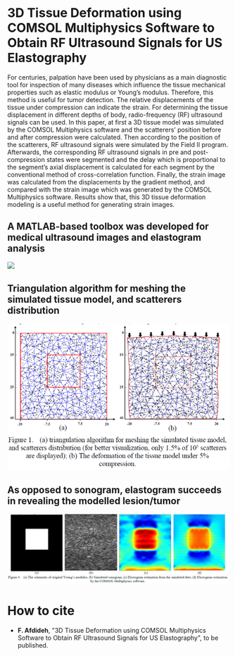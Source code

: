 # 3D Tissue Deformation using COMSOL Multiphysics Software to Obtain RF Ultrasound Signals for US Elastography
For centuries, palpation have been used by physicians as a main diagnostic tool for inspection of many diseases which influence the tissue mechanical properties such as elastic modulus or Young’s modulus. Therefore, this method is useful for tumor detection. The relative displacements of the tissue under compression can indicate the strain. For determining the tissue displacement in different depths of body, radio-frequency (RF) ultrasound signals can be used. In this paper, at first a 3D tissue model was simulated by the COMSOL Multiphysics software and the scatterers’ position before and after compression were calculated. Then according to the position of the scatterers, RF ultrasound signals were simulated by the Field II program. Afterwards, the corresponding RF ultrasound signals in pre and post-compression states were segmented and the delay which is proportional to the segment’s axial displacement is calculated for each segment by the conventional method of cross-correlation function. Finally, the strain image was calculated from the displacements by the gradient method, and compared with the strain image which was generated by the COMSOL Multiphysics software. Results show that, this 3D tissue deformation modeling is a useful method for generating strain images.

## A MATLAB-based toolbox was developed for medical ultrasound images and elastogram analysis
![](ppt/ElastoLab.gif)

## Triangulation algorithm for meshing the simulated tissue model, and scatterers distribution
![](ppt/triangulation.png)

## As opposed to sonogram, elastogram succeeds in revealing the modelled lesion/tumor
![](ppt/sonoElasto.png)

# How to cite
* **F. Afdideh**, "3D Tissue Deformation using COMSOL Multiphysics Software to Obtain RF Ultrasound Signals for US Elastography", to be published.
